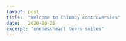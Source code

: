 ```yaml
---
layout: post
title:  "Welcome to Chinmoy controversies"
date:   2020-06-25
excerpt: "onenessheart tears smiles"
---
```

